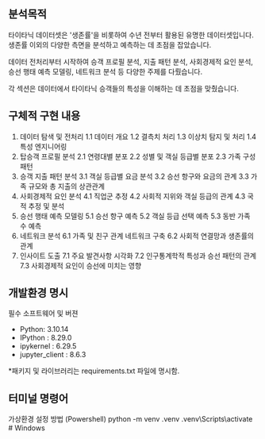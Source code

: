 ## 분석목적
 타이타닉 데이터셋은 '생존률'을 비롯하여 수년 전부터 활용된 유명한 데이터셋입니다.생존률 이외의 다양한 측면을 분석하고 예측하는 데 초점을 잡았습니다.
 
데이터 전처리부터 시작하여 승객 프로필 분석, 지출 패턴 분석, 사회경제적 요인 분석, 승선 행태 예측 모델링, 네트워크 분석 등 다양한 주제를 다뤘습니다.

각 섹션은 데이터에서 타이타닉 승객들의 특성을 이해하는 데 초점을 맞췄습니다.

## 구체적 구현 내용

1. 데이터 탐색 및 전처리
1.1 데이터 개요
1.2 결측치 처리
1.3 이상치 탐지 및 처리
1.4 특성 엔지니어링
2. 탑승객 프로필 분석
2.1 연령대별 분포
2.2 성별 및 객실 등급별 분포
2.3 가족 구성 패턴
3. 승객 지출 패턴 분석
3.1 객실 등급별 요금 분석
3.2 승선 항구와 요금의 관계
3.3 가족 규모와 총 지출의 상관관계
4. 사회경제적 요인 분석
4.1 직업군 추정
4.2 사회적 지위와 객실 등급의 관계
4.3 국적 추정 및 분석
5. 승선 행태 예측 모델링
5.1 승선 항구 예측
5.2 객실 등급 선택 예측
5.3 동반 가족 수 예측
6. 네트워크 분석
6.1 가족 및 친구 관계 네트워크 구축
6.2 사회적 연결망과 생존률의 관계
7. 인사이트 도출
7.1 주요 발견사항 시각화
7.2 인구통계학적 특성과 승선 패턴의 관계
7.3 사회경제적 요인이 승선에 미치는 영향

## 개발환경 명시
필수 소프트웨어 및 버젼
 - Python: 3.10.14
 - IPython          : 8.29.0
 - ipykernel        : 6.29.5
 - jupyter_client   : 8.6.3

 *패키지 및 라이브러리는 requirements.txt 파일에 명시함.

## 터미널 명령어
가상환경 설정 방법 (Powershell)
python -m venv .venv
.venv\Scripts\activate      # Windows